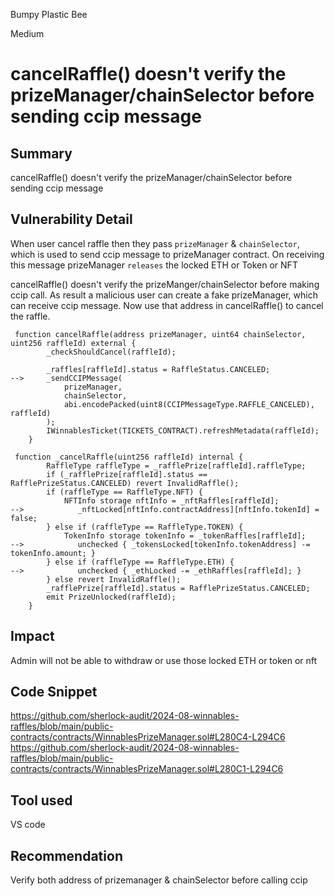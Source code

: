 Bumpy Plastic Bee

Medium

# cancelRaffle() doesn't verify the prizeManager/chainSelector before sending ccip message

## Summary
cancelRaffle() doesn't verify the prizeManager/chainSelector before sending ccip message

## Vulnerability Detail
When user cancel raffle then they pass `prizeManager` & `chainSelector`, which is used to send ccip message to prizeManager contract. On receiving this message prizeManager `releases` the locked ETH or Token or NFT

cancelRaffle() doesn't verify the prizeManger/chainSelector before making ccip call. As result a malicious user can create a fake prizeManager, which can receive ccip message. Now use that address in cancelRaffle() to cancel the raffle.
```solidity
 function cancelRaffle(address prizeManager, uint64 chainSelector, uint256 raffleId) external {
        _checkShouldCancel(raffleId);

        _raffles[raffleId].status = RaffleStatus.CANCELED;
-->     _sendCCIPMessage(
            prizeManager,
            chainSelector,
            abi.encodePacked(uint8(CCIPMessageType.RAFFLE_CANCELED), raffleId)
        );
        IWinnablesTicket(TICKETS_CONTRACT).refreshMetadata(raffleId);
    }
```
```solidity
 function _cancelRaffle(uint256 raffleId) internal {
        RaffleType raffleType = _rafflePrize[raffleId].raffleType;
        if (_rafflePrize[raffleId].status == RafflePrizeStatus.CANCELED) revert InvalidRaffle();
        if (raffleType == RaffleType.NFT) {
            NFTInfo storage nftInfo = _nftRaffles[raffleId];
-->            _nftLocked[nftInfo.contractAddress][nftInfo.tokenId] = false;
        } else if (raffleType == RaffleType.TOKEN) {
            TokenInfo storage tokenInfo = _tokenRaffles[raffleId];
-->            unchecked { _tokensLocked[tokenInfo.tokenAddress] -= tokenInfo.amount; }
        } else if (raffleType == RaffleType.ETH) {
-->            unchecked { _ethLocked -= _ethRaffles[raffleId]; }
        } else revert InvalidRaffle();
        _rafflePrize[raffleId].status = RafflePrizeStatus.CANCELED;
        emit PrizeUnlocked(raffleId);
    }
```

## Impact
Admin will not be able to withdraw or use those locked ETH or token or nft

## Code Snippet
https://github.com/sherlock-audit/2024-08-winnables-raffles/blob/main/public-contracts/contracts/WinnablesPrizeManager.sol#L280C4-L294C6
https://github.com/sherlock-audit/2024-08-winnables-raffles/blob/main/public-contracts/contracts/WinnablesPrizeManager.sol#L280C1-L294C6

## Tool used
VS code

## Recommendation
Verify both address of prizemanager & chainSelector before calling ccip